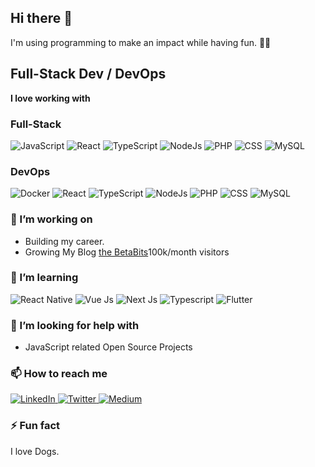 ## Hi there 👋

I'm using programming to make an impact while having fun. 🕺🏽
## **Full-Stack Dev / DevOps**
**I love working with**

### Full-Stack
<div display="flex">
  <img src="https://img.shields.io/badge/JavaScript-F7DF1E?style=for-the-badge&logo=javascript&logoColor=black" alt="JavaScript"/>
  <img src="https://img.shields.io/badge/react-%2320232a.svg?style=for-the-badge&logo=react&logoColor=%2361DAFB" alt="React"/>
  <img src="https://img.shields.io/badge/typescript-%23007ACC.svg?style=for-the-badge&logo=typescript&logoColor=white" alt="TypeScript"/>
<img src="https://img.shields.io/badge/Node.js-43853D?style=for-the-badge&logo=node.js&logoColor=white" alt="NodeJs"/>
  <img src="https://img.shields.io/badge/PHP-777BB4?style=for-the-badge&logo=php&logoColor=white" alt="PHP"/>
  <img src="https://img.shields.io/badge/css3-%231572B6.svg?style=for-the-badge&logo=css3&logoColor=white" alt="CSS"/>
  <img src="https://img.shields.io/badge/MySQL-00000F?style=for-the-badge&logo=mysql&logoColor=white" alt="MySQL"/>
</div>

### DevOps
<div display="flex">
  <img src="https://img.shields.io/badge/docker" alt="Docker"/>
  <img src="https://img.shields.io/badge/react-%2320232a.svg?style=for-the-badge&logo=react&logoColor=%2361DAFB" alt="React"/>
  <img src="https://img.shields.io/badge/typescript-%23007ACC.svg?style=for-the-badge&logo=typescript&logoColor=white" alt="TypeScript"/>
<img src="https://img.shields.io/badge/Node.js-43853D?style=for-the-badge&logo=node.js&logoColor=white" alt="NodeJs"/>
  <img src="https://img.shields.io/badge/PHP-777BB4?style=for-the-badge&logo=php&logoColor=white" alt="PHP"/>
  <img src="https://img.shields.io/badge/css3-%231572B6.svg?style=for-the-badge&logo=css3&logoColor=white" alt="CSS"/>
  <img src="https://img.shields.io/badge/MySQL-00000F?style=for-the-badge&logo=mysql&logoColor=white" alt="MySQL"/>
</div>

### 🔭 I’m working on

- Building my career.
- Growing My Blog [the BetaBits](https://polite-bay-0071b4b10.1.azurestaticapps.net/blog)100k/month visitors

### 🌱 I’m learning

<div display="flex">
  <img src="https://img.shields.io/badge/React_Native-20232A?style=for-the-badge&logo=react&logoColor=61DAFB" alt="React Native">
  <img src="https://img.shields.io/badge/Vue.js-35495E?style=for-the-badge&logo=vue.js&logoColor=4FC08D" alt="Vue Js"/>
  <img src="https://img.shields.io/badge/-Next%20Js-lightgrey" alt="Next Js"/>
  <img src="https://img.shields.io/badge/-Typescript-blue" alt="Typescript"/>
  <img src="https://img.shields.io/badge/-Flutter" alt="Flutter"/>
</div>

### 🤔 I’m looking for help with
- JavaScript related Open Source Projects

### 📫 How to reach me

<div display="flex">
  <a href="https://www.linkedin.com/in/yoofi-appiah-4a7152222">
    <img src="https://img.shields.io/badge/linkedin-%230077B5.svg?style=for-the-badge&logo=linkedin&logoColor=white" alt="LinkedIn"/>
  </a>
  <a href="https://twitter.com/appiah1_yoofi">
    <img src="https://img.shields.io/badge/Twitter-1DA1F2?style=for-the-badge&logo=twitter&logoColor=white" alt="Twitter"/>
  </a>
  <a href="https://medium.com/@appiahyoofi">
    <img src="https://img.shields.io/badge/Medium-12100E?style=for-the-badge&logo=medium&logoColor=white" alt="Medium"/>
  </a>
</div>

### ⚡ Fun fact

I love Dogs.
